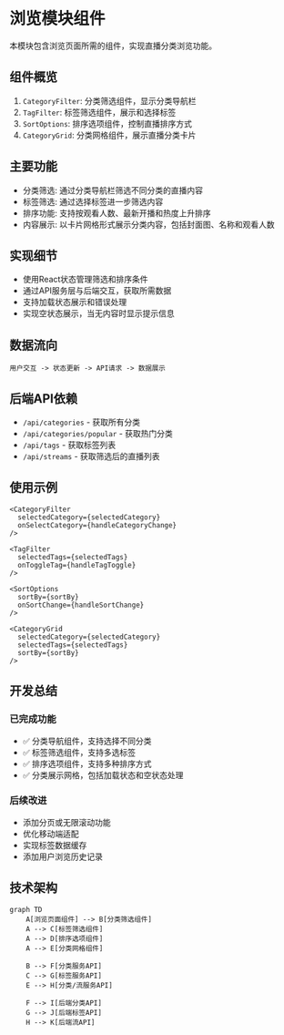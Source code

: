 # 浏览模块组件

本模块包含浏览页面所需的组件，实现直播分类浏览功能。

## 组件概览

1. `CategoryFilter`: 分类筛选组件，显示分类导航栏
2. `TagFilter`: 标签筛选组件，展示和选择标签
3. `SortOptions`: 排序选项组件，控制直播排序方式
4. `CategoryGrid`: 分类网格组件，展示直播分类卡片

## 主要功能

- 分类筛选: 通过分类导航栏筛选不同分类的直播内容
- 标签筛选: 通过选择标签进一步筛选内容
- 排序功能: 支持按观看人数、最新开播和热度上升排序
- 内容展示: 以卡片网格形式展示分类内容，包括封面图、名称和观看人数

## 实现细节

- 使用React状态管理筛选和排序条件
- 通过API服务层与后端交互，获取所需数据
- 支持加载状态展示和错误处理
- 实现空状态展示，当无内容时显示提示信息

## 数据流向

```
用户交互 -> 状态更新 -> API请求 -> 数据展示
```

## 后端API依赖

- `/api/categories` - 获取所有分类
- `/api/categories/popular` - 获取热门分类
- `/api/tags` - 获取标签列表
- `/api/streams` - 获取筛选后的直播列表

## 使用示例

```tsx
<CategoryFilter 
  selectedCategory={selectedCategory} 
  onSelectCategory={handleCategoryChange}
/>

<TagFilter 
  selectedTags={selectedTags} 
  onToggleTag={handleTagToggle}
/>

<SortOptions 
  sortBy={sortBy} 
  onSortChange={handleSortChange} 
/>

<CategoryGrid 
  selectedCategory={selectedCategory} 
  selectedTags={selectedTags} 
  sortBy={sortBy}
/>
```

## 开发总结

### 已完成功能
- ✅ 分类导航组件，支持选择不同分类
- ✅ 标签筛选组件，支持多选标签
- ✅ 排序选项组件，支持多种排序方式
- ✅ 分类展示网格，包括加载状态和空状态处理

### 后续改进
- 添加分页或无限滚动功能
- 优化移动端适配
- 实现标签数据缓存
- 添加用户浏览历史记录

## 技术架构

```mermaid
graph TD
    A[浏览页面组件] --> B[分类筛选组件]
    A --> C[标签筛选组件] 
    A --> D[排序选项组件]
    A --> E[分类网格组件]
    
    B --> F[分类服务API]
    C --> G[标签服务API]
    E --> H[分类/流服务API]
    
    F --> I[后端分类API]
    G --> J[后端标签API]
    H --> K[后端流API]
``` 
